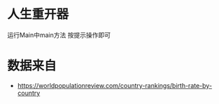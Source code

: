 # 人生重开器

运行Main中main方法 按提示操作即可
# 数据来自
- https://worldpopulationreview.com/country-rankings/birth-rate-by-country
